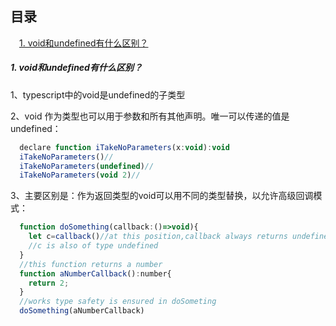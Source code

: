 <html>
<h2>目录</h2>
</html>

&emsp;[1. void和undefined有什么区别？](#j1)




<h5 id='j1'>1. void和undefined有什么区别？</h5>

1、typescript中的void是undefined的子类型

2、void 作为类型也可以用于参数和所有其他声明。唯一可以传递的值是 undefined：

```javascript
  declare function iTakeNoParameters(x:void):void
  iTakeNoParameters()//
  iTakeNoParameters(undefined)//
  iTakeNoParameters(void 2)//
```

3、主要区别是：作为返回类型的void可以用不同的类型替换，以允许高级回调模式：
```javascript
  function doSomething(callback:()=>void){
    let c=callback()//at this position,callback always returns undefined 
    //c is also of type undefined
  }
  //this function returns a number
  function aNumberCallback():number{
    return 2;
  }
  //works type safety is ensured in doSometing
  doSomething(aNumberCallback)

```